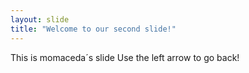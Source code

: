 ```yaml
---
layout: slide
title: "Welcome to our second slide!"
---
```

This is momaceda´s slide
Use the left arrow to go back!

